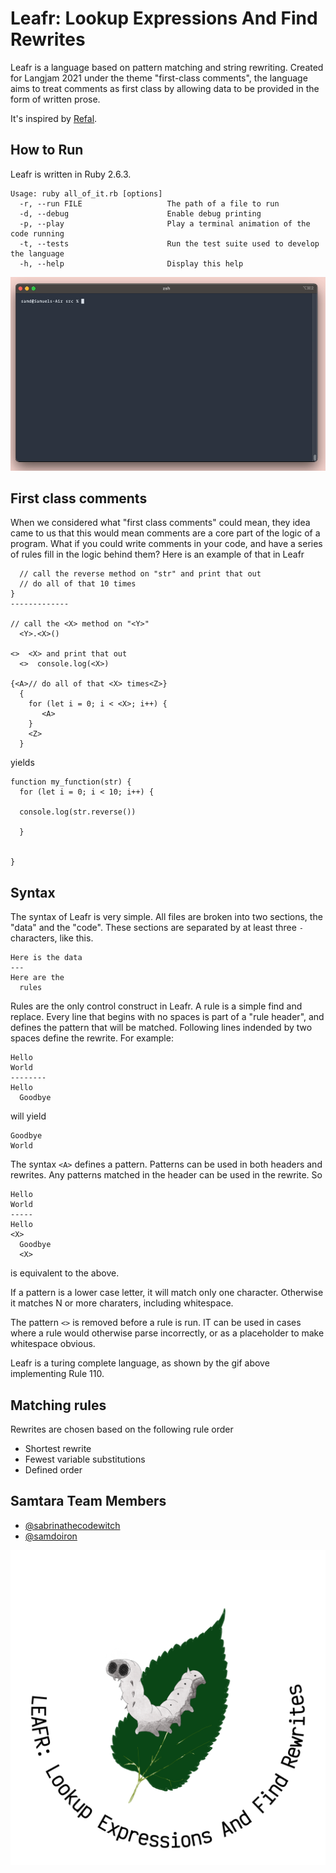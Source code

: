 # Leafr: Lookup Expressions And Find Rewrites

Leafr is a language based on pattern matching and string rewriting. Created for Langjam 2021 under the theme
"first-class comments", the language aims to treat comments as first class by allowing data to be provided
in the form of written prose.

It's inspired by [Refal](https://en.wikipedia.org/wiki/Refal).

## How to Run

Leafr is written in Ruby 2.6.3.

  ```
  Usage: ruby all_of_it.rb [options]
    -r, --run FILE                   The path of a file to run
    -d, --debug                      Enable debug printing
    -p, --play                       Play a terminal animation of the code running
    -t, --tests                      Run the test suite used to develop the language
    -h, --help                       Display this help
  ```
![Demo gif of Rule 110 in Leafr](images/rule110_demo.gif)

## First class comments

When we considered what "first class comments" could mean, they idea came to us that this would mean
comments are a core part of the logic of a program. What if you could write comments in your code,
and have a series of rules fill in the logic behind them? Here is an example of that in Leafr


```function my_function(str) {
  // call the reverse method on "str" and print that out
  // do all of that 10 times
}
-------------

// call the <X> method on "<Y>"
  <Y>.<X>()

<>  <X> and print that out
  <>  console.log(<X>)

{<A>// do all of that <X> times<Z>}
  {
    for (let i = 0; i < <X>; i++) {
       <A>
    }
    <Z>
  }
```

yields

```
function my_function(str) {
  for (let i = 0; i < 10; i++) {
     
  console.log(str.reverse())
  
  }
  

}
```

## Syntax

The syntax of Leafr is very simple. All files are broken into two sections, the "data" and the "code". These sections are separated by at least three `-` characters, like this.

```
Here is the data
---
Here are the
  rules
```

Rules are the only control construct in Leafr. A rule is a simple find and replace. Every line that begins with no spaces is part of a "rule header", and defines the pattern that will be matched. Following lines indended by two spaces define the rewrite. For example:

```
Hello
World
--------
Hello
  Goodbye
```

will yield 

```
Goodbye
World
```

The syntax `<A>` defines a pattern. Patterns can be used in both headers and rewrites. Any patterns matched in the header can be used in the rewrite. So

```
Hello
World
-----
Hello
<X>
  Goodbye
  <X>
```

is equivalent to the above.

If a pattern is a lower case letter, it will match only one character. Otherwise it matches N or more charaters, including whitespace.

The pattern `<>` is removed before a rule is run. IT can be used in cases where a rule would otherwise parse incorrectly, or as a placeholder to make whitespace obvious.

Leafr is a turing complete language, as shown by the gif above implementing Rule 110.


## Matching rules

Rewrites are chosen based on the following rule order

- Shortest rewrite
- Fewest variable substitutions
- Defined order

## Samtara Team Members

* [@sabrinathecodewitch](https://github.com/sabrinathecodewitch)
* [@samdoiron](https://github.com/samdoiron)

![Leafr mascot](images/leafr-mascot.png)
